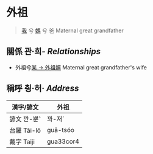 # 外祖
> [我](member1.md) 兮 [媽](member3.md) 兮 爸
> Maternal great grandfather

## 關係 관·희- _Relationships_

- 外祖兮[某 → 外祖嫲](member45.md) Maternal great grandfather's wife



## 稱呼 칑·허· _Address_

漢字/諺文 | 外祖
--- | ---
諺文 깐-뿐ˆ | 꽈-저ˊ
台羅 Tâi-lô | guā-tsóo
戴字 Taiji | gua33cor4


